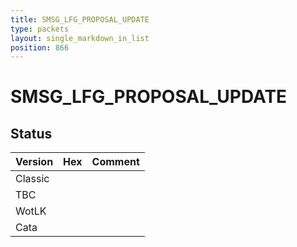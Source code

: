 ```yaml
---
title: SMSG_LFG_PROPOSAL_UPDATE
type: packets
layout: single_markdown_in_list
position: 866
---
```


# SMSG_LFG_PROPOSAL_UPDATE

## Status

Version | Hex | Comment
---------- | ---------- | ---------- 
Classic |  |  
TBC |  |  
WotLK |  |  
Cata |  |  
